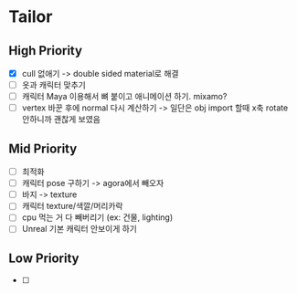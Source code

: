 # Tailor

## High Priority

- [X] cull 없애기 -> double sided material로 해결
- [ ] 옷과 캐릭터 맞추기
- [ ] 캐릭터 Maya 이용해서 뼈 붙이고 애니메이션 하기. mixamo?
- [ ] vertex 바꾼 후에 normal 다시 계산하기 -> 일단은 obj import 할때 x축 rotate 안하니까 괜찮게 보였음

## Mid Priority

- [ ] 최적화
- [ ] 캐릭터 pose 구하기 -> agora에서 빼오자
- [ ] 바지 -> texture
- [ ] 캐릭터 texture/색깔/머리카락
- [ ] cpu 먹는 거 다 빼버리기 (ex: 건물, lighting)
- [ ] Unreal 기본 캐릭터 안보이게 하기

## Low Priority

- [ ] 